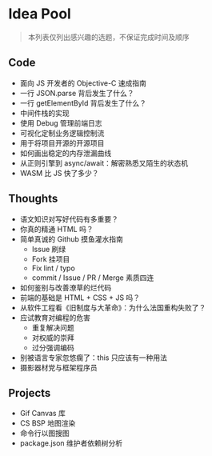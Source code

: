 # Idea Pool
> 本列表仅列出感兴趣的选题，不保证完成时间及顺序

## Code
- 面向 JS 开发者的 Objective-C 速成指南
- 一行 JSON.parse 背后发生了什么？
- 一行 getElementById 背后发生了什么？
- 中间件栈的实现
- 使用 Debug 管理前端日志
- 可视化定制业务逻辑控制流
- 用于将项目开源的开源项目
- 如何画出稳定的内存泄漏曲线
- 从正则引擎到 async/await：解密熟悉又陌生的状态机
- WASM 比 JS 快了多少？

## Thoughts
- 语文知识对写好代码有多重要？
- 你真的精通 HTML 吗？
- 简单真诚的 Github 摸鱼灌水指南
	- Issue 刷绿
	- Fork 挂项目
	- Fix lint / typo
	- commit / Issue / PR / Merge 素质四连
- 如何鉴别与改善潦草的烂代码
- 前端的基础是 HTML + CSS + JS 吗？
- 从软件工程看《旧制度与大革命》：为什么法国重构失败了？
- 应试教育对编程的危害
	- 重复解决问题
	- 对权威的崇拜
	- 过分强调编码
- 别被语言专家忽悠瘸了：this 只应该有一种用法
- 摄影器材党与框架程序员

## Projects
- Gif Canvas 库
- CS BSP 地图渲染
- 命令行以图搜图
- package.json 维护者依赖树分析
